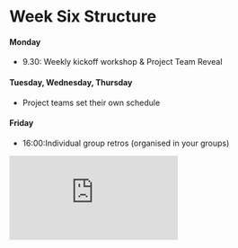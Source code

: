 # Week Six Structure

#### Monday

- 9.30: Weekly kickoff workshop & Project Team Reveal

#### Tuesday, Wednesday, Thursday

- Project teams set their own schedule


#### Friday
- 16:00:Individual group retros (organised in your groups)


![Tracking pixel](https://githubanalytics.herokuapp.com/course/sequence/onsite/week06.md)
